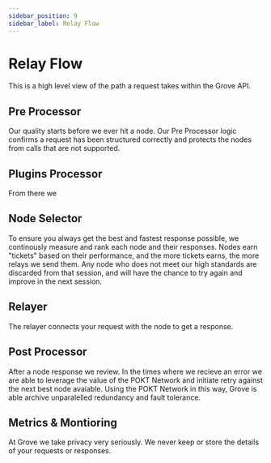 ```yaml
---
sidebar_position: 9
sidebar_label: Relay Flow
---
```


# Relay Flow

This is a high level view of the path a request takes within the Grove API.

## Pre Processor

Our quality starts before we ever hit a node. Our Pre Processor logic confirms a request has been structured correctly and protects the nodes from calls that are not supported.

## Plugins Processor

From there we

## Node Selector

To ensure you always get the best and fastest response possible, we continously measure and rank each node and their responses. Nodes earn "tickets" based on their performance, and the more tickets earns, the more relays we send them. Any node who does not meet our high standards are discarded from that session, and will have the chance to try again and improve in the next session.

## Relayer

The relayer connects your request with the node to get a response.

## Post Processor

After a node response we review. In the times where we recieve an error we are able to leverage the value of the POKT Network and initiate retry against the next best node avaiable. Using the POKT Network in this way, Grove is able archive unparalelled redundancy and fault tolerance.

## Metrics & Montioring

At Grove we take privacy very seriously. We never keep or store the details of your requests or responses.
